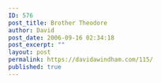 ```yaml
---
ID: 576
post_title: Brother Theodore
author: David
post_date: 2006-09-16 02:34:18
post_excerpt: ""
layout: post
permalink: https://davidawindham.com/115/
published: true
---
```

<object width="700" height="598"><param name="movie" value="http://www.youtube.com/v/NkhATl5Hp2k&rel=1"></param><param name="wmode" value="transparent"></param><embed src="http://www.youtube.com/v/NkhATl5Hp2k&rel=1" type="application/x-shockwave-flash" wmode="transparent" width="700" height="598"></embed></object>